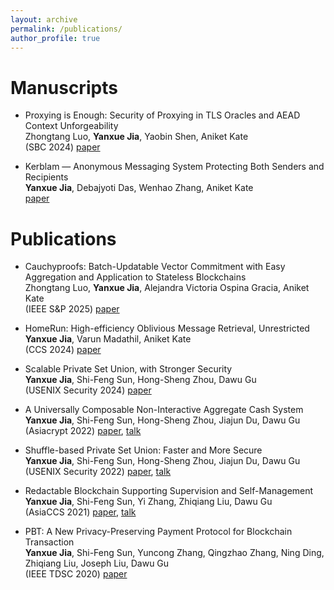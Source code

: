 ```yaml
---
layout: archive
permalink: /publications/
author_profile: true
---
```


<!-- {% if author.googlescholar %}
  You can also find my articles on <u><a href="{{author.googlescholar}}">my Google Scholar profile</a>.</u>
{% endif %}

{% include base_path %}

{% for post in site.publications reversed %}
  {% include archive-single.html %}
{% endfor %} -->

Manuscripts
=====



- Proxying is Enough: Security of Proxying in TLS Oracles and AEAD Context Unforgeability   
  Zhongtang Luo, **Yanxue Jia**, Yaobin Shen, Aniket Kate    
  (SBC 2024) [paper](https://eprint.iacr.org/2024/733)

- Kerblam — Anonymous Messaging System Protecting Both Senders and Recipients   
  **Yanxue Jia**, Debajyoti Das, Wenhao Zhang, Aniket Kate   
  [paper](/files/Kerblam.pdf)




Publications
======

- Cauchyproofs: Batch-Updatable Vector Commitment with Easy Aggregation and
Application to Stateless Blockchains   
  Zhongtang Luo, **Yanxue Jia**, Alejandra Victoria Ospina Gracia, Aniket Kate   
  (IEEE S&P 2025) [paper](https://eprint.iacr.org/2025/038)

- HomeRun: High-efficiency Oblivious Message Retrieval, Unrestricted    
  **Yanxue Jia**, Varun Madathil, Aniket Kate      
  (CCS 2024) [paper](https://eprint.iacr.org/2024/188)

- Scalable Private Set Union, with Stronger Security    
  **Yanxue Jia**, Shi-Feng Sun, Hong-Sheng Zhou, Dawu Gu     
  (USENIX Security 2024) [paper](https://eprint.iacr.org/2024/922)

- A Universally Composable Non-Interactive Aggregate Cash System     
  **Yanxue Jia**, Shi-Feng Sun, Hong-Sheng Zhou, Jiajun Du, Dawu Gu   
  (Asiacrypt 2022) [paper](https://link.springer.com/chapter/10.1007/978-3-031-22963-3_25), [talk](https://www.youtube.com/watch?v=aokSL2T_pi8)
 
- Shuffle-based Private Set Union: Faster and More Secure          
  **Yanxue Jia**, Shi-Feng Sun, Hong-Sheng Zhou, Jiajun Du, Dawu Gu      
  (USENIX Security 2022) [paper](https://www.usenix.org/conference/usenixsecurity22/presentation/jia), [talk](https://www.youtube.com/watch?v=ePittYrIYdw)

- Redactable Blockchain Supporting Supervision and Self-Management    
  **Yanxue Jia**, Shi-Feng Sun, Yi Zhang, Zhiqiang Liu, Dawu Gu   
  (AsiaCCS 2021) [paper](https://dl.acm.org/doi/abs/10.1145/3433210.3453091), [talk](https://dl.acm.org/doi/10.1145/3433210.3453091)

- PBT: A New Privacy-Preserving Payment Protocol for Blockchain Transaction    
  **Yanxue Jia**, Shi-Feng Sun, Yuncong Zhang, Qingzhao Zhang, Ning Ding, Zhiqiang Liu, Joseph Liu, Dawu Gu   
  (IEEE TDSC 2020) [paper](https://ieeexplore.ieee.org/document/9103944)

